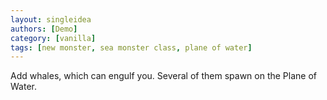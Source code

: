 ```yaml
---
layout: singleidea
authors: [Demo]
category: [vanilla]
tags: [new monster, sea monster class, plane of water]
---
```

Add whales, which can engulf you. Several of them spawn on the Plane of Water.
